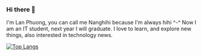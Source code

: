 ### Hi there 👋

I'm Lan Phuong, you can call me Nanghihi because I'm always hihi ^-^
Now I am an IT student, next year I will graduate.
I love to learn, and explore new things, also interested in technology news.


[![Top Langs](https://github-readme-stats.vercel.app/api/top-langs/?username=nanphg287&hide_progress=true)](https://github.com/anuraghazra/github-readme-stats)
